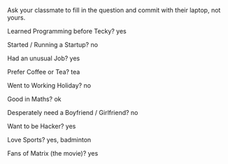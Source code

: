 Ask your classmate to fill in the question and commit with their laptop, not yours.

Learned Programming before Tecky? yes

Started / Running a Startup? no

Had an unusual Job? yes

Prefer Coffee or Tea? tea

Went to Working Holiday? no

Good in Maths? ok 

Desperately need a Boyfriend / Girlfriend? no

Want to be Hacker? yes

Love Sports? yes, badminton

Fans of Matrix (the movie)? yes